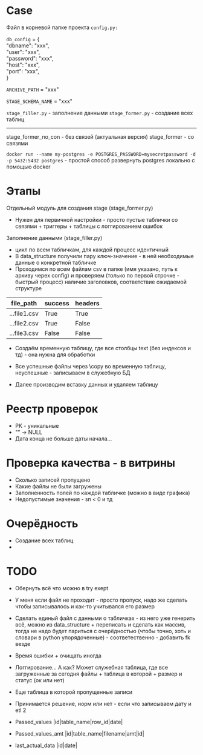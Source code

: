 # Case

Файл в корневой папке проекта
`config.py:`

`db_config` = {   
    "dbname": "xxx",   
    "user": "xxx",     
    "password": "xxx",   
    "host": "xxx",   
    "port": "xxx",    
}

`ARCHIVE_PATH` = "xxx"

`STAGE_SCHEMA_NAME` = "xxx"

`stage_filler.py` - заполнение данными
`stage_former.py` - создание всех таблиц

---

stage_former_no_con - без связей (актуальная версия)
stage_former - со связями

`docker run --name my-postgres -e POSTGRES_PASSWORD=mysecretpassword -d -p 5432:5432 postgres` - простой способ развернуть postgres локально с помощью docker
# Этапы  
Отдельный модуль для создания stage (stage_former.py)
- Нужен для первичной настройки - просто пустые таблички со связями + триггеры + таблицы с логгированием ошибок

Заполнение данными (stage_filler.py)
- цикл по всем табличкам, для каждой процесс идентичный
- В data_structure получили пару ключ-значение - в ней необходимые данные о конкретной табличке
- Проходимся по всем файлам csv в папке (имя указано, путь к архиву черех config) и проверяем (только по первой строчке - быстрый процесс) наличие заголовков, соответствие ожидаемой структуре

| file_path | success | headers |
|----------------|----------------|----------------|
| ...file1.csv    | True     | True     |
| ...file2.csv     | True     | False     |
| ...file3.csv     | False     | False     |

- Создаём временную таблицу, где все столбцы text (без индексов и тд) - она нужна для обработки

- Все успешные файлы через \copy во временную таблицу, неуспешные - записываем в служебную БД
 
- Далее производим вставку данных и удаляем таблицу

# Реестр проверок
- PK - уникальные
- "" -> NULL
- Дата конца не больше даты начала...

# Проверка качества - в витрины
- Сколько записей пропущено
- Какие файлы не были загружены
- Заполненность полей по каждой табличке (можно в виде графика)
- Недопустимые значения - зп < 0 и тд


# Очерёдность
- Создание всех таблиц
- 
# TODO
- Обернуть всё что можно в try exept
- У меня если файл не проходит - просто пропуск, надо же сделать чтобы записывалось и как-то учитывался его размер
- Сделать единый файл с данными о табличках - из него уже генерить всё, можно из data_structure + переписать и сделать как массив, тогда не надо будет париться с очерёдностью (чтобы точно, хоть и словари в python упорядоченные) - соответественно - добавить fk везде
- Время ошибки + очищать иногда

- Логгирование... А как? Может служебная таблица, где все загруженные за сегодня файлы + таблица в которой + размер и статус (ок или нет)
- Еще таблица в которой пропущенные записи
- Принимается решение, норм или нет - если что записываем дату и etl 2

- Passed_values |id|table_name|row_id|date|
- Passed_values_amt |id|table_name|filename|amt|id|
- last_actual_data |id|date|
